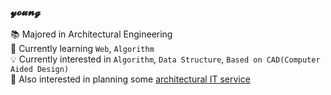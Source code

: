 ### 𝔂𝓸𝓾𝓷𝓰

<!--
**y0ungdev/y0ungdev** is a ✨ _special_ ✨ repository because its `README.md` (this file) appears on your GitHub profile.

Here are some ideas to get you started:

- 🔭 I’m currently working on ...
- 🌱 I’m currently learning ...
- 👯 I’m looking to collaborate on ...
- 🤔 I’m looking for help with ...
- 💬 Ask me about ...
- 📫 How to reach me: ...
- 😄 Pronouns: ...
- ⚡ Fun fact: ...
-->

📚 Majored in Architectural Engineering<br>
🎯 Currently learning `Web`, `Algorithm`<br>
💡 Currently interested in `Algorithm`, `Data Structure`, `Based on CAD(Computer Aided Design)`<br>
📐 Also interested in planning some <u>architectural IT service</u>
    
<!--
<div align=center>
![y0ungdev's github stats](https://github-readme-stats.vercel.app/api?username=y0ungdev&theme=vue&show_icons=true)
[![young's github stats](https://github-readme-stats.vercel.app/api?username=y0ungdev&theme=vue&show_icons=true)]
</div>
-->
